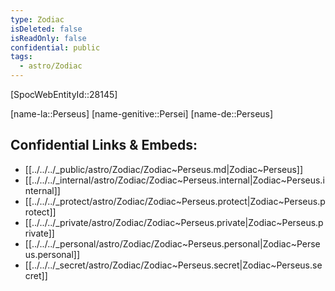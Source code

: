 ```yaml
---
type: Zodiac
isDeleted: false
isReadOnly: false
confidential: public
tags:
  - astro/Zodiac
---
```


[SpocWebEntityId::28145]



[name-la::Perseus]
[name-genitive::Persei]
[name-de::Perseus]


## Confidential Links & Embeds: 
- [[../../../_public/astro/Zodiac/Zodiac~Perseus.md|Zodiac~Perseus]] 
- [[../../../_internal/astro/Zodiac/Zodiac~Perseus.internal|Zodiac~Perseus.internal]] 
- [[../../../_protect/astro/Zodiac/Zodiac~Perseus.protect|Zodiac~Perseus.protect]] 
- [[../../../_private/astro/Zodiac/Zodiac~Perseus.private|Zodiac~Perseus.private]] 
- [[../../../_personal/astro/Zodiac/Zodiac~Perseus.personal|Zodiac~Perseus.personal]] 
- [[../../../_secret/astro/Zodiac/Zodiac~Perseus.secret|Zodiac~Perseus.secret]] 
